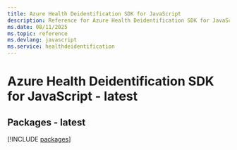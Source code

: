 ```yaml
---
title: Azure Health Deidentification SDK for JavaScript
description: Reference for Azure Health Deidentification SDK for JavaScript
ms.date: 08/11/2025
ms.topic: reference
ms.devlang: javascript
ms.service: healthdeidentification
---
```

# Azure Health Deidentification SDK for JavaScript - latest
## Packages - latest
[!INCLUDE [packages](health-deidentification-index.md)]